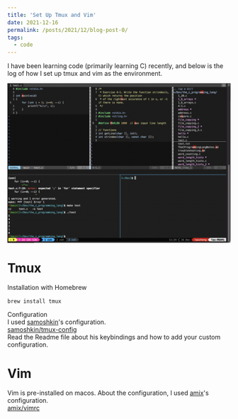 ```yaml
---
title: 'Set Up Tmux and Vim'
date: 2021-12-16
permalink: /posts/2021/12/blog-post-0/
tags:
  - code
---
```


I have been learning code (primarily learning C) recently, and below is the log of how I set up tmux and vim as the environment. 

<img src="/images/posts/tmux-and-vim/tmux-and-vim_20211216.png" style="display: block; margin: auto;" />

# Tmux
Installation with Homebrew
```
brew install tmux
```
Configuration  
I used [samoshkin](https://github.com/samoshkin)'s configuration.  
[samoshkin/tmux-config](https://github.com/samoshkin/tmux-config)  
Read the Readme file about his keybindings and how to add your custom configuration.

# Vim
Vim is pre-installed on macos. 
About the configuration, I used [amix](https://github.com/amix)'s configuration.  
[amix/vimrc](https://github.com/amix/vimrc)
